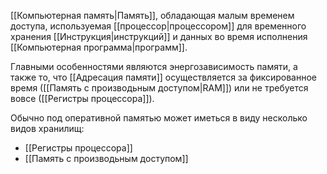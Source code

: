 [[Компьютерная память|Память]], обладающая малым временем доступа, используемая [[процессор|процессором]] для временного хранения [[Инструкция|инструкций]] и данных во время исполнения [[Компьютерная программа|программ]].

Главными особенностями являются энергозависимость памяти, а также то, что [[Адресация памяти]] осуществляется за фиксированное время ([[Память с производьным доступом|RAM]]) или не требуется вовсе ([[Регистры процессора]]).

Обычно под оперативной памятью может иметься в виду несколько видов хранилищ:

- [[Регистры процессора]]
- [[Память с производьным доступом]]

